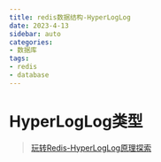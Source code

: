 ```yaml
---
title: redis数据结构-HyperLogLog
date: 2023-4-13
sidebar: auto
categories: 
- 数据库
tags: 
- redis
- database
---
```


# HyperLogLog类型

> [玩转Redis-HyperLogLog原理探索](https://juejin.cn/post/6861560663332880397)
